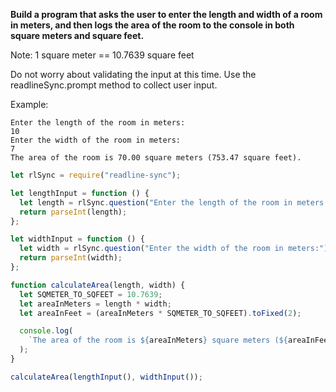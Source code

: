 **Build a program that asks the user to enter the length and width of a room in meters, and then logs the area of the room to the console in both square meters and square feet.**

Note: 1 square meter == 10.7639 square feet

Do not worry about validating the input at this time. Use the readlineSync.prompt method to collect user input.

Example:

```
Enter the length of the room in meters:
10
Enter the width of the room in meters:
7
The area of the room is 70.00 square meters (753.47 square feet).
```

```javascript
let rlSync = require("readline-sync");

let lengthInput = function () {
  let length = rlSync.question("Enter the length of the room in meters:");
  return parseInt(length);
};

let widthInput = function () {
  let width = rlSync.question("Enter the width of the room in meters:");
  return parseInt(width);
};

function calculateArea(length, width) {
  let SQMETER_TO_SQFEET = 10.7639;
  let areaInMeters = length * width;
  let areaInFeet = (areaInMeters * SQMETER_TO_SQFEET).toFixed(2);

  console.log(
    `The area of the room is ${areaInMeters} square meters (${areaInFeet} square feet).`
  );
}

calculateArea(lengthInput(), widthInput());
```
